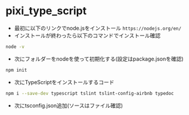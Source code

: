 # pixi_type_script
* 最初に以下のリンクでnode.jsをインストール
`https://nodejs.org/en/`
* インストールが終わったら以下のコマンドでインストール確認
```bash
node -v
```
* 次にフォルダーをnodeを使って初期化する(設定はpackage.jsonを確認)
```bash
npm init
```
* 次にTypeScriptをインストールするコード
```bash
npm i --save-dev typescript tslint tslint-config-airbnb typedoc
```
* 次にtsconfig.json追加(ソースはファイル確認)
